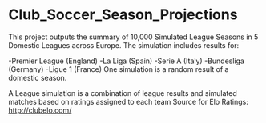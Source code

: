 # Club_Soccer_Season_Projections
This project outputs the summary of 10,000 Simulated League Seasons in 5 Domestic Leagues across Europe.
The simulation includes results for:

-Premier League (England)
-La Liga (Spain)
-Serie A (Italy)
-Bundesliga (Germany)
-Ligue 1 (France)
One simulation is a random result of a domestic season. 

A League simulation is a combination of league results and simulated matches based on ratings assigned to each team
Source for Elo Ratings: http://clubelo.com/

